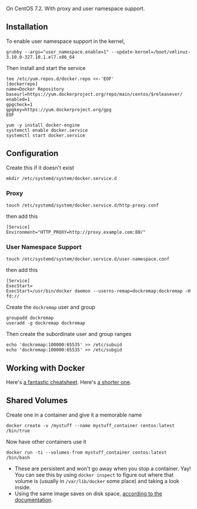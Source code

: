 On CentOS 7.2. With proxy and user namespace support.

Installation
------------

To enable user namespace support in the kernel,

    grubby --args="user_namespace.enable=1" --update-kernel=/boot/vmlinuz-3.10.0-327.10.1.el7.x86_64

Then install and start the service

    tee /etc/yum.repos.d/docker.repo <<-'EOF'
    [dockerrepo]
    name=Docker Repository
    baseurl=https://yum.dockerproject.org/repo/main/centos/$releasever/
    enabled=1
    gpgcheck=1
    gpgkey=https://yum.dockerproject.org/gpg
    EOF

    yum -y install docker-engine
    systemctl enable docker.service
    systemctl start docker.service

Configuration
-------------

Create this if it doesn't exist

    mkdir /etc/systemd/system/docker.service.d

### Proxy

    touch /etc/systemd/system/docker.service.d/http-proxy.conf

then add this

    [Service]
    Environment="HTTP_PROXY=http://proxy.example.com:80/"

### User Namespace Support

    touch /etc/systemd/system/docker.service.d/user-namespace.conf

then add this

    [Service]
    ExecStart=
    ExecStart=/usr/bin/docker daemon --userns-remap=dockremap:dockremap -H fd://

Create the `dockremap` user and group

    groupadd dockremap
    useradd -g dockremap dockremap

Then create the subordinate user and group ranges

    echo 'dockremap:100000:65535' >> /etc/subuid
    echo 'dockremap:100000:65535' >> /etc/subgid

Working with Docker
-------------------

Here's [a fantastic cheatsheet](https://github.com/wsargent/docker-cheat-sheet). Here's [a shorter one](https://coderwall.com/p/2es5jw/docker-cheat-sheet-with-examples).

Shared Volumes
--------------

Create one in a container and give it a memorable name

    docker create -v /mystuff --name mystuff_container centos:latest /bin/true

Now have other containers use it

    docker run -ti --volumes-from mystuff_container centos:latest /bin/bash

* These are persistent and won't go away when you stop a container. Yay! You can see this by using `docker inspect` to figure out where that volume is (usually in `/var/lib/docker` some place) and taking a look inside. 
* Using the same image saves on disk space, [according to the documentation](https://docs.docker.com/engine/userguide/containers/dockervolumes). 
